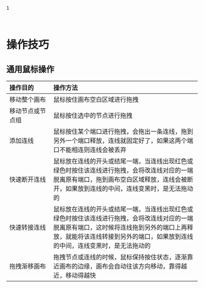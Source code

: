 ```index
1
```
```tag

```
```summary

```
# 操作技巧

## 通用鼠标操作

<style> table th:first-of-type {width: 100px; }</style>

|操作目的       | 操作方法|
|:----       |:----|
|移动整个画布  | 鼠标按住画布空白区域进行拖拽 |
|移动节点或节点组| 鼠标按住选中的节点进行拖拽 |
|添加连线| 鼠标按住某个端口进行拖拽，会拖出一条连线，拖到另外一个端口释放，连线就固定好了，如果这两个端口不能相连则连线会被丢弃 |
|快速断开连线| 鼠标放在连线的开头或结尾一端，当连线出现红色或绿色时按住该连线进行拖拽，会将改连线对应的一端脱离原有端口，拖到画布空白区域释放，连线会被断开，如果放到连线的中间，连线变黑时，是无法拖动的|
|快速转接连线|鼠标放在连线的开头或结尾一端，当连线出现红色或绿色时按住该连线进行拖拽，会将改连线对应的一端脱离原有端口，这时候将连线拖到另外的端口上再释放，就能将该连线转接到另外的端口，如果放到连线的中间，连线变黑时，是无法拖动的 |
|拖拽渐移画布 | 拖拽节点或连线的时候，鼠标保持按住状态，逐渐靠近画布的边缘，画布会自动往该方向移动，靠得越近，移动得越快|
